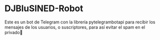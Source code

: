 # DJBluSINED-Robot
Este es un bot de Telegram con la librería pytelegrambotapi para recibir los mensajes de los usuarios, o suscriptores, para así evitar el spam en el privado🔏 
